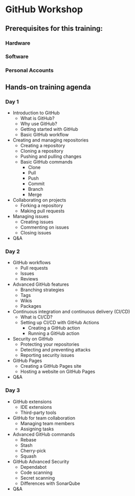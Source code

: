 # GitHub Workshop

## Prerequisites for this training:

### Hardware

### Software

### Personal Accounts

## Hands-on training agenda

### Day 1

- Introduction to GitHub
  - What is GitHub?
  - Why use GitHub?
  - Getting started with GitHub
  - Basic GitHub workflow
- Creating and managing repositories
  - Creating a repository
  - Cloning a repository
  - Pushing and pulling changes
  - Basic GitHub commands
    - Clone
    - Pull
    - Push
    - Commit
    - Branch
    - Merge
- Collaborating on projects
  - Forking a repository
  - Making pull requests
- Managing issues
  - Creating issues
  - Commenting on issues
  - Closing issues
- Q&A

### Day 2

- GitHub workflows
  - Pull requests
  - Issues
  - Reviews
- Advanced GitHub features
  - Branching strategies
  - Tags
  - Wikis
  - Packages
- Continuous integration and continuous delivery (CI/CD)
  - What is CI/CD?
  - Setting up CI/CD with GitHub Actions
    - Creating a GitHub action
    - Running a GitHub action
- Security on GitHub
  - Protecting your repositories
  - Detecting and preventing attacks
  - Reporting security issues
- GitHub Pages
  - Creating a GitHub Pages site
  - Hosting a website on GitHub Pages
- Q&A

### Day 3

- GitHub extensions
  - IDE extensions
  - Third-party tools
- GitHub for team collaboration
  - Managing team members
  - Assigning tasks
- Advanced GitHub commands
  - Rebase
  - Stash
  - Cherry-pick
  - Squash
- GitHub Advanced Security
  - Dependabot
  - Code scanning
  - Secret scanning
  - Differences with SonarQube
- Q&A
